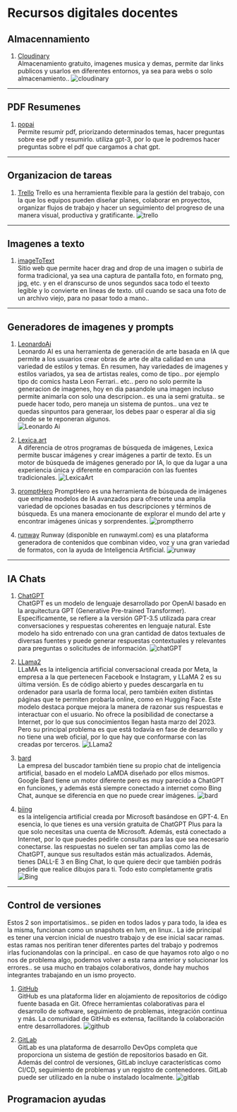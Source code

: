 # Recursos digitales docentes

## Almacennamiento

1. [Cloudinary](www.cloudinary.com)  
Almacenamiento gratuito, imagenes musica y demas, permite dar links publicos y usarlos en diferentes entornos, ya sea para webs o solo almacenamiento..
![cloudinary](https://res.cloudinary.com/dpiwmbsog/image/upload/v1709901576/esrn6/cloudinary_vvxq7n.png)

***

## PDF Resumenes

1. [popai](https://www.popai.pro)  
Permite resumir pdf, priorizando determinados temas, hacer preguntas sobre ese pdf y resumirlo. utiliza gpt-3, por lo que le podremos hacer preguntas sobre el pdf que cargamos a chat gpt.

***

## Organizacion de tareas

1. [Trello](https://trello.com/)
Trello es una herramienta flexible para la gestión del trabajo, con la que los equipos pueden diseñar planes, colaborar en proyectos, organizar flujos de trabajo y hacer un seguimiento del progreso de una manera visual, productiva y gratificante.
![trello](https://res.cloudinary.com/dpiwmbsog/image/upload/v1709899699/esrn6/Project_Launch_Board_c55emd.png)

***

## Imagenes a texto

1. [imageToText](https://www.imagetotext.io/es)  
Sitio web que permite hacer drag and drop de una imagen o subirla de forma tradicional, ya sea una captura de pantalla foto, en formato png, jpg, etc. y en el dranscurso de unos segundos saca todo el teexto legible y lo convierte en lineas de texto. util cuando se saca una foto de un archivo viejo, para no pasar todo a mano..

***

## Generadores de imagenes y prompts

1. [LeonardoAi](https://app.leonardo.ai)  
Leonardo AI es una herramienta de generación de arte basada en IA que permite a los usuarios crear obras de arte de alta calidad en una variedad de estilos y temas.
En resumen, hay variedades de imagenes y estilos variados, ya sea de artistas reales, como de tipo.. por ejemplo tipo dc comics hasta Leon Ferrari.. etc.. pero no solo permite la generacion de imagenes, hoy en dia pasandole una imagen incluso permite animarla con solo una descripcion.. es una ia semi gratuita.. se puede hacer todo, pero maneja un sistema de puntos.. una vez te quedas sinpuntos para generaar, los debes paar o esperar al dia sig donde se te reponeran algunos.  
![Leonardo Ai](https://res.cloudinary.com/dpiwmbsog/image/upload/v1709901576/esrn6/leonardoAi_qaeqfp.webp)

2. [Lexica.art](ahttps://lexica.art/)  
A diferencia de otros programas de búsqueda de imágenes, Lexica permite buscar imágenes y crear imágenes a partir de texto. Es un motor de búsqueda de imágenes generado por IA, lo que da lugar a una experiencia única y diferente en comparación con las fuentes tradicionales.
![LexicaArt](https://res.cloudinary.com/dpiwmbsog/image/upload/v1709905563/esrn6/lexica_njhgvy.jpg)

3. [promptHero](https://prompthero.com/)
PromptHero es una herramienta de búsqueda de imágenes que emplea modelos de IA avanzados para ofrecerte una amplia variedad de opciones basadas en tus descripciones y términos de búsqueda. Es una manera emocionante de explorar el mundo del arte y encontrar imágenes únicas y sorprendentes.
![promptherro](https://res.cloudinary.com/dpiwmbsog/image/upload/v1709905731/esrn6/propmthero_tuqypt.png)

4. [runway](https://app.runwayml.com)
Runway (disponible en runwayml.com) es una plataforma generadora de contenidos que combinan video, voz y una gran variedad de formatos, con la ayuda de Inteligencia Artificial.
![runway](https://res.cloudinary.com/dpiwmbsog/image/upload/v1709906187/esrn6/runway_urphhl.webp)

***

## IA Chats

1. [ChatGPT](https://chat.openai.com)  
ChatGPT es un modelo de lenguaje desarrollado por OpenAI basado en la arquitectura GPT (Generative Pre-trained Transformer). Específicamente, se refiere a la versión GPT-3.5 utilizada para crear conversaciones y respuestas coherentes en lenguaje natural. Este modelo ha sido entrenado con una gran cantidad de datos textuales de diversas fuentes y puede generar respuestas contextuales y relevantes para preguntas o solicitudes de información.
![chatGPT](https://res.cloudinary.com/dpiwmbsog/image/upload/v1709903699/esrn6/chatgpt_tibpyt.png)
  
2. [LLama2](https://www.llama2.ai)  
LLaMA es la inteligencia artificial conversacional creada por Meta, la empresa a la que pertenecen Facebook e Instagram, y LLaMA 2 es su última versión. Es de código abierto y puedes descargarla en tu ordenador para usarla de forma local, pero también exiten distintas páginas que te permiten probarla online, como en Hugging Face.
Este modelo destaca porque mejora la manera de razonar sus respuestas e interactuar con el usuario. No ofrece la posibilidad de conectarse a Internet, por lo que sus conocimientos llegan hasta marzo del 2023. Pero su principal problema es que está todavía en fase de desarrollo y no tiene una web oficial, por lo que hay que conformarse con las creadas por terceros.
![LLama2](https://res.cloudinary.com/dpiwmbsog/image/upload/v1709903699/esrn6/llama2_cjthcq.jpg)

3. [bard](https://bard.google.com)  
La empresa del buscador también tiene su propio chat de inteligencia artificial, basado en el modelo LaMDA diseñado por ellos mismos. Google Bard tiene un motor diferente pero es muy parecido a ChatGPT en funciones, y además está siempre conectado a internet como Bing Chat, aunque se diferencia en que no puede crear imágenes.
![bard](https://res.cloudinary.com/dpiwmbsog/image/upload/v1709903699/esrn6/bard_lvzls7.jpg)

4. [biing](https://www.bing.com)  
es la inteligencia artificial creada por Microsoft basándose en GPT-4. En esencia, lo que tienes es una versión gratuita de ChatGPT Plus para la que solo necesitas una cuenta de Microsoft. Además, está conectado a Internet, por lo que puedes pedirle consultas para las que sea necesario conectarse. las respuestas no suelen ser tan amplias como las de ChatGPT, aunque sus resultados están más actualizados. Además, tienes DALL-E 3 en Bing Chat, lo que quiere decir que también podrás pedirle que realice dibujos para ti. Todo esto completamente gratis
![Bing](https://res.cloudinary.com/dpiwmbsog/image/upload/v1709903699/esrn6/bing_x59ypl.jpg)

***

## Control de versiones

Estos 2 son importatisimos.. se piden en todos lados y para todo, la idea es la misma, funcionan como un snapshots en lvm, en linux..
La ide principal es tener una vercion inicial de nuestro trabajo y de ese inicial sacar ramas. estas ramas nos peritiran tener diferentes partes del trabajo y podremos irlas fucionandolas con la principal.. en caso de que hayamos roto algo o no nos de problema algo, podemos volver a esta rama anterior y solucionar los errores.. se usa mucho en trabajos colaborativos, donde hay muchos integrantes trabajando en un ismo proyecto.

1. [GitHub](https://github.com)  
GitHub es una plataforma líder en alojamiento de repositorios de código fuente basada en Git. Ofrece herramientas colaborativas para el desarrollo de software, seguimiento de problemas, integración continua y más. La comunidad de GitHub es extensa, facilitando la colaboración entre desarrolladores.
![github](https://res.cloudinary.com/dpiwmbsog/image/upload/v1709907311/esrn6/github_ugutc8.jpg)

2. [GitLab](https://about.gitlab.com)  
GitLab es una plataforma de desarrollo DevOps completa que proporciona un sistema de gestión de repositorios basado en Git. Además del control de versiones, GitLab incluye características como CI/CD, seguimiento de problemas y un registro de contenedores. GitLab puede ser utilizado en la nube o instalado localmente.
![gitlab](https://res.cloudinary.com/dpiwmbsog/image/upload/v1709907311/esrn6/gitlab_pffaie.png)

## Programacion ayudas
